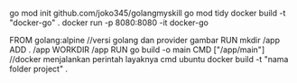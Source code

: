 go mod init github.com/joko345/golangmyskill
go mod tidy
docker build -t "docker-go" .
docker run -p 8080:8080 -it docker-go

FROM golang:alpine //versi golang dan provider gambar
RUN mkdir /app
ADD . /app
WORKDIR /app
RUN go build -o main
CMD ["/app/main"]
//docker menjalankan perintah layaknya cmd ubuntu
docker build -t "nama folder project" .
